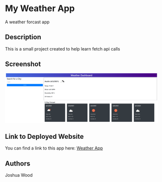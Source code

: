 # My Weather App

A weather forcast app

## Description

This is a small project created to help learn fetch api calls

## Screenshot

![A screenshot of the web page](./assets/images/joshuawd190.github.io_Weather-App_(1).png)

## Link to Deployed Website

You can find a link to this app here: [Weather App](https://joshuawd190.github.io/Weather-App/)

## Authors

Joshua Wood
